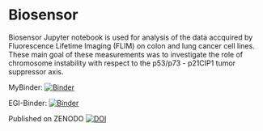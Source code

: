 # Biosensor

Biosensor Jupyter notebook is used for analysis of the data accquired by Fluorescence Lifetime Imaging (FLIM) on colon and lung cancer cell lines. These main goal of these measurements was to investigate the role of chromosome instability with respect to the p53/p73 - p21CIP1 tumor suppressor axis.  

MyBinder: [![Binder](https://mybinder.org/badge_logo.svg)](https://mybinder.org/v2/gh/PospiP/Biosensor.git/HEAD)

EGI-Binder: [![Binder](https://binder.notebooks.egi.eu/badge_logo.svg)](https://binder.notebooks.egi.eu/v2/gh/PospiP/Biosensor.git/HEAD)

Published on ZENODO [![DOI](https://zenodo.org/badge/483265000.svg)](https://zenodo.org/badge/latestdoi/483265000)
